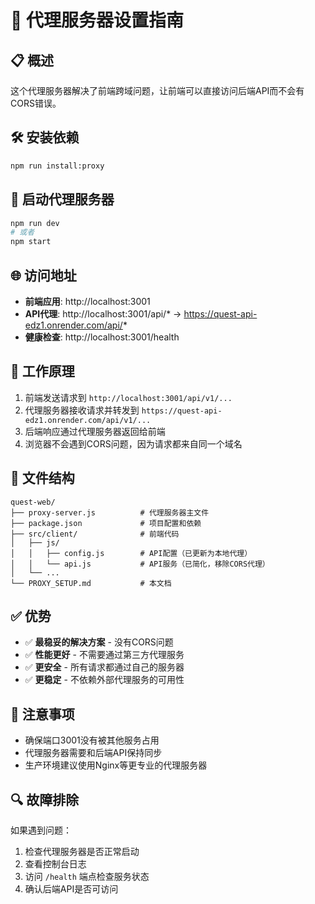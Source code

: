 # 🚀 代理服务器设置指南

## 📋 **概述**
这个代理服务器解决了前端跨域问题，让前端可以直接访问后端API而不会有CORS错误。

## 🛠️ **安装依赖**
```bash
npm run install:proxy
```

## 🚀 **启动代理服务器**
```bash
npm run dev
# 或者
npm start
```

## 🌐 **访问地址**
- **前端应用**: http://localhost:3001
- **API代理**: http://localhost:3001/api/* → https://quest-api-edz1.onrender.com/api/*
- **健康检查**: http://localhost:3001/health

## 🔧 **工作原理**
1. 前端发送请求到 `http://localhost:3001/api/v1/...`
2. 代理服务器接收请求并转发到 `https://quest-api-edz1.onrender.com/api/v1/...`
3. 后端响应通过代理服务器返回给前端
4. 浏览器不会遇到CORS问题，因为请求都来自同一个域名

## 📁 **文件结构**
```
quest-web/
├── proxy-server.js          # 代理服务器主文件
├── package.json             # 项目配置和依赖
├── src/client/              # 前端代码
│   ├── js/
│   │   ├── config.js        # API配置（已更新为本地代理）
│   │   └── api.js           # API服务（已简化，移除CORS代理）
│   └── ...
└── PROXY_SETUP.md           # 本文档
```

## ✅ **优势**
- ✅ **最稳妥的解决方案** - 没有CORS问题
- ✅ **性能更好** - 不需要通过第三方代理服务
- ✅ **更安全** - 所有请求都通过自己的服务器
- ✅ **更稳定** - 不依赖外部代理服务的可用性

## 🚨 **注意事项**
- 确保端口3001没有被其他服务占用
- 代理服务器需要和后端API保持同步
- 生产环境建议使用Nginx等更专业的代理服务器

## 🔍 **故障排除**
如果遇到问题：
1. 检查代理服务器是否正常启动
2. 查看控制台日志
3. 访问 `/health` 端点检查服务状态
4. 确认后端API是否可访问
